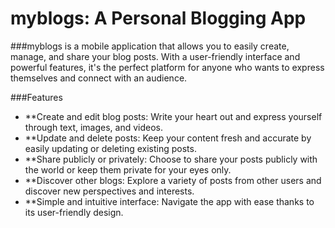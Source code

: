# myblogs: A Personal Blogging App

###myblogs is a mobile application that allows you to easily create, manage, and share your blog posts. With a user-friendly interface and powerful features, it's the perfect platform for anyone who wants to express themselves and connect with an audience.

###Features
- **Create and edit blog posts: Write your heart out and express yourself through text, images, and videos.
- **Update and delete posts: Keep your content fresh and accurate by easily updating or deleting existing posts.
- **Share publicly or privately: Choose to share your posts publicly with the world or keep them private for your eyes only.
- **Discover other blogs: Explore a variety of posts from other users and discover new perspectives and interests.
- **Simple and intuitive interface: Navigate the app with ease thanks to its user-friendly design.
